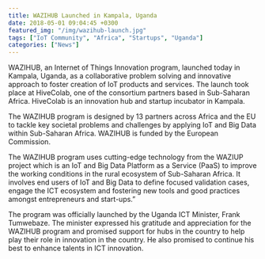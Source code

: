 ```yaml
---
title: WAZIHUB Launched in Kampala, Uganda
date: 2018-05-01 09:04:45 +0300
featured_img: "/img/wazihub-launch.jpg"
tags: ["IoT Community", "Africa", "Startups", "Uganda"]
categories: ["News"]
---
```

WAZIHUB, an Internet of Things Innovation program, launched today in Kampala, Uganda, as a collaborative problem solving and innovative approach to foster creation of IoT products and services. The launch took place at HiveColab, one of the consortium partners based in Sub-Saharan Africa. HiveColab is an innovation hub and startup incubator in Kampala.

<!--more-->

The WAZIHUB program is designed by 13 partners across Africa and the EU to tackle key societal problems and challenges by applying IoT and Big Data within Sub-Saharan Africa. WAZIHUB is funded by the European Commission.

The WAZIHUB program uses cutting-edge technology from the WAZIUP project which is an IoT and Big Data Platform as a Service (PaaS) to improve the working conditions in the rural ecosystem of Sub-Saharan Africa. It involves end users of IoT and Big Data to define focused validation cases, engage the ICT ecosystem and fostering new tools and good practices amongst entrepreneurs and start-ups.”

The program was officially launched by the Uganda ICT Minister, Frank Tumwebaze.  The minister expressed his gratitude and appreciation for the WAZIHUB program and promised support for hubs in the country to help play their role in innovation in the country. He also promised to continue his best to enhance talents in ICT innovation.